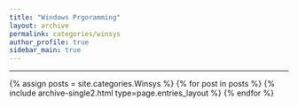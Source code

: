 ```yaml
---
title: "Windows Prgoramming"
layout: archive
permalink: categories/winsys
author_profile: true
sidebar_main: true
---
```


<!-- 공백이 포함되어 있는 카테고리 이름의 경우 site.categories['a b c'] 이런식으로! -->

***

{% assign posts = site.categories.Winsys %}
{% for post in posts %} {% include archive-single2.html type=page.entries_layout %} {% endfor %}
